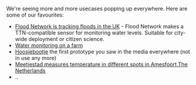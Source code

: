 We're seeing more and more usecases popping up everywhere. Here are some of our favourites:

* [Flood Network is tracking floods in the UK](https://flood.network/) - Flood Network makes a TTN-compatible sensor for monitoring water levels. Suitable for city-wide deployment or citizen science.
* [Water monitoring on a farm](http://forum.thethingsnetwork.org/t/water-temperature-monitoring-at-a-farm/509)
* [Hoosjebootje](http://forum.thethingsnetwork.org/t/amsterdam-hoosjebootje/59) the first prototype you saw in the media everywhere (not in use any more)
* [Meetjestad measures temperature in different spots in Amesfoort,The Netherlands](http://www.meetjestad.nl/)
* ..
